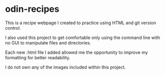 # odin-recipes
This is a recipe webpage I created to practice using HTML and git version control.

I also used this project to get comfortable only using the command line 
with no GUI to manipulate files and directories.

Each new .html file I added allowed me the opportunity to improve my formatting for better readability.

I do not own any of the images included within this project.
